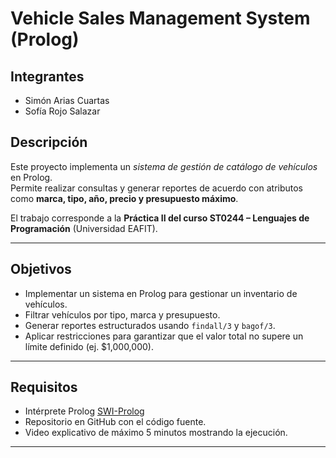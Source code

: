 #  Vehicle Sales Management System (Prolog)

## Integrantes
- Simón Arias Cuartas
- Sofía Rojo Salazar

##  Descripción
Este proyecto implementa un *sistema de gestión de catálogo de vehículos* en Prolog.  
Permite realizar consultas y generar reportes de acuerdo con atributos como **marca, tipo, año, precio y presupuesto máximo**.

El trabajo corresponde a la **Práctica II del curso ST0244 – Lenguajes de Programación** (Universidad EAFIT).

---

##  Objetivos
- Implementar un sistema en Prolog para gestionar un inventario de vehículos.
- Filtrar vehículos por tipo, marca y presupuesto.
- Generar reportes estructurados usando `findall/3` y `bagof/3`.
- Aplicar restricciones para garantizar que el valor total no supere un límite definido (ej. $1,000,000).

---

## Requisitos
- Intérprete Prolog [SWI-Prolog](https://www.swi-prolog.org/)
- Repositorio en GitHub con el código fuente.
- Video explicativo de máximo 5 minutos mostrando la ejecución.

---


